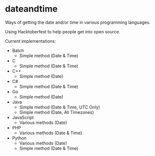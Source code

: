 # dateandtime

Ways of getting the date and/or time in various programming languages.

Using Hacktoberfest to help people get into open source.

Current implementations:

- Batch
  - Simple method (Date & Time)
- C
  - Simple method (Date & Time)
- C++
  - Simple method (Date)
- C#
  - Simple method (Date & Time)
- Go
  - Simple method (Date)
- Java
  - Simple method (Date & Time, UTC Only)
  - Simple method (Date, All Timezones)
- JavaScript
  - Various methods (Date)
- PHP
  - Various methods (Date & Time)
- Python
  - Various methods (Date)
  - Simple method (Date & Time)
